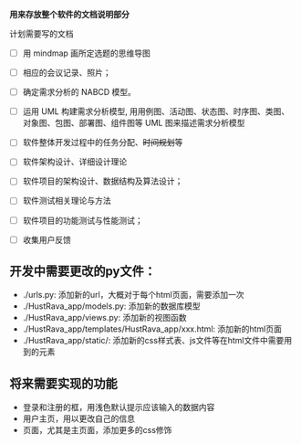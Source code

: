 **用来存放整个软件的文档说明部分**

计划需要写的文档

- [ ] 用 mindmap 画所定选题的思维导图
- [ ] 相应的会议记录、照片；
- [ ] 确定需求分析的 NABCD 模型。 
- [ ] 运用 UML 构建需求分析模型, 用用例图、活动图、状态图、时序图、类图、对象图、包图、部署图、组件图等 UML 图来描述需求分析模型
- [ ] 软件整体开发过程中的任务分配、~~时间规划~~等

- [ ] 软件架构设计、详细设计理论
- [ ] 软件项目的架构设计、数据结构及算法设计；
- [ ] 软件测试相关理论与方法
- [ ] 软件项目的功能测试与性能测试；
- [ ] 收集用户反馈

## 开发中需要更改的py文件：
- ./urls.py: 添加新的url，大概对于每个html页面，需要添加一次
- ./HustRava_app/models.py: 添加新的数据库模型
- ./HustRava_app/views.py: 添加新的视图函数
- ./HustRava_app/templates/HustRava_app/xxx.html: 添加新的html页面
- ./HustRava_app/static/: 添加新的css样式表、js文件等在html文件中需要用到的元素


## 将来需要实现的功能
- 登录和注册的框，用浅色默认提示应该输入的数据内容
- 用户主页，用以更改自己的信息
- 页面，尤其是主页面，添加更多的css修饰
